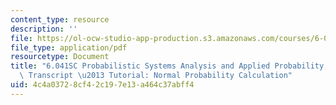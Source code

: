 ```yaml
---
content_type: resource
description: ''
file: https://ol-ocw-studio-app-production.s3.amazonaws.com/courses/6-041sc-probabilistic-systems-analysis-and-applied-probability-fall-2013/4c4a03728cf42c197e13a464c37abff4_MIT6_041SCF13_Normal_Probability_Calculation_300k.pdf
file_type: application/pdf
resourcetype: Document
title: "6.041SC Probabilistic Systems Analysis and Applied Probability, Fall 2013\
  \ Transcript \u2013 Tutorial: Normal Probability Calculation"
uid: 4c4a0372-8cf4-2c19-7e13-a464c37abff4
---
```

